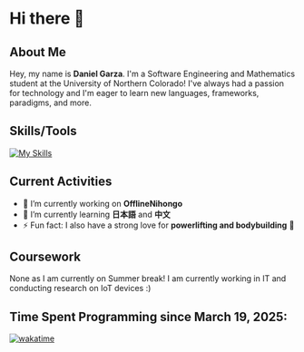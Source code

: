 # Hi there 👋

## About Me
Hey, my name is **Daniel Garza**. I'm a Software Engineering and Mathematics student at the University of Northern Colorado! I've always had a passion for technology and I'm eager to learn new languages, frameworks, paradigms, and more.

## Skills/Tools
[![My Skills](https://skillicons.dev/icons?i=js,html,css,c,cpp,cs,git,github,java,linux,py,vscode,powershell,idea,cloudflare,latex,arch,vim,apple,md,obsidian,r,raspberrypi,sublime,svelte)](https://skillicons.dev) 

## Current Activities
- 🔭 I’m currently working on **OfflineNihongo**
- 🌱 I’m currently learning **日本語** and **中文** 
- ⚡ Fun fact: I also have a strong love for **powerlifting and bodybuilding** 💪

## Coursework
None as I am currently on Summer break! I am currently working in IT and conducting research on IoT devices :)

## Time Spent Programming since March 19, 2025:
[![wakatime](https://wakatime.com/badge/user/9da1ff44-7afb-4298-9f06-55760750caa3.svg)](https://wakatime.com/@9da1ff44-7afb-4298-9f06-55760750caa3)
